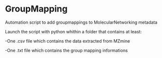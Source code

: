 # GroupMapping
Automation script to add groupmappings to MolecularNetworking metadata

Launch the script with python whithin a folder that contains at least:

   -One .csv file which contains the data extracted from MZmine
  
   -One .txt file which contains the group mapping informations
  
